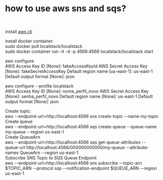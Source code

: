 

<h1>how to use aws sns and sqs?</h1>
<br />
<p>
install <a href="https://docs.aws.amazon.com/cli/latest/userguide/getting-started-install.html" title="aws cli">aws cli</a> 
<br />

install docker container:<br />
sudo docker pull localstack/localstack<br />
sudo docker container run -it -d -p 4566:4566 localstack/localstack start<br />

aws configure<br />
	AWS Access Key ID [None]: fakeAccessKeyId 
	AWS Secret Access Key [None]: fakeSecretAccessKey
	Default region name [us-east-1]: us-east-1
	Default output format [None]: json
    

aws configure --profile localstack<br />
	AWS Access Key ID [None]: nome_perfil_novo
	AWS Secret Access Key [None]: senha_perfil_novo
	Default region name [None]: us-east-1
	Default output format [None]: json
</p>
<p>
Create topic:<br/>
aws --endpoint-url=http://localhost:4566 sns create-topic --name my-topic
<br />
Create queue
<br />
aws --endpoint-url=http://localhost:4566 sqs create-queue --queue-name my-queue --region us-east-1
<br />
Create QueueArn
<br />
aws --endpoint-url=http://localhost:4566 sqs get-queue-attributes --queue-url http://localhost:4566/000000000000/my-queue --attribute-names QueueArn --region us-east-1
<br />
Subscribe SNS Topic to SQS Queue Endpoint
<br />
aws --endpoint-url=http://localhost:4566 sns subscribe --topic-arn $TOPIC_ARN --protocol sqs --notification-endpoint $QUEUE_ARN --region us-east-1
</p>